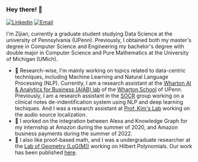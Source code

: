 ### Hey there! 👋

<!-- [![Blog](https://img.shields.io/badge/Blog-F0773A?style=flat-square&logo=firefox-browser&logoColor=white)](https://www.zzjharry.com) -->
[![Linkedin](https://img.shields.io/badge/-LinkedIn-1568BF?style=flat-square&logo=Linkedin&logoColor=white)](https://www.linkedin.com/in/zijian-zhang-b03b97171/?locale=en_US)
[![Email](https://img.shields.io/badge/-Email-E8453C?style=flat-square&logo=Gmail&logoColor=white)](mailto:zzjharry@seas.upenn.com)


I'm Zijian, currently a graduate student studying Data Science at the university of Pennsylvania (UPenn). Previously, I obtained both my master's degree in Computer Science and Engineering my bachelor's degree with double major in Computer Science and Pure Mathematics at the University of Michigan (UMich).

- 🔭 Research-wise, I'm mainly working on topics related to data-centric techniques, including Machine Learning and Natural Language Processing (NLP). Currently, I am a research assistant at the [Wharton AI & Analytics for Business (AIAB) lab](https://aiab.wharton.upenn.edu/) of the [Wharton School](https://www.wharton.upenn.edu/) of UPenn. Previously, I am a research assistant in the [SOCR](https://www.socr.umich.edu/index.html) group working on a clinical notes de-indentification system using NLP and deep learning techiques. And I was a research assistant at [Prof. Kim's Lab](https://kim.engin.umich.edu/) working on the audio source localization.
- 🎯 I worked on the integration between Alexa and Knowledge Graph for my internship at Amazon during the summer of 2020, and Amazon business payments during the summer of 2022.
- 🐾 I also like proof-based math, and I was a undergraduate researcher at the [Lab of Geometry (LoG(M))](https://lsa.umich.edu/math/undergraduates/research-and-career-opportunities/LoGM.html) working on Hilbert Polynomials. Our work has been published [here](https://rdcu.be/cyDDg).

